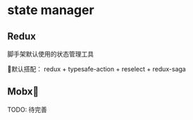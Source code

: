 # state manager

## Redux

脚手架默认使用的状态管理工具

默认搭配： redux + typesafe-action + reselect + redux-saga


## Mobx
TODO: 待完善